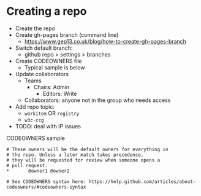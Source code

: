 
# Creating a repo

- Create the repo 
- Create gh-pages branch (command line)
  - https://www.gep13.co.uk/blog/how-to-create-gh-pages-branch
- Switch default branch:
  - github repo > settings > branches
- Create CODEOWNERS file
  - Typical sample is below
- Update collaborators
  - Teams
    - Chairs: Admin
		- Editors: Write
  - Collaborators: anyone not in the group who needs access
- Add repo topic: 
  - `workitem` OR `registry`
  - `w3c-ccg`
- TODO: deal with IP issues


CODEOWNERS sample
```
# These owners will be the default owners for everything in
# the repo. Unless a later match takes precedence,
# they will be requested for review when someone opens a 
# pull request.
*       @owner1 @owner2

# See CODEOWNERS syntax here: https://help.github.com/articles/about-codeowners/#codeowners-syntax
```
